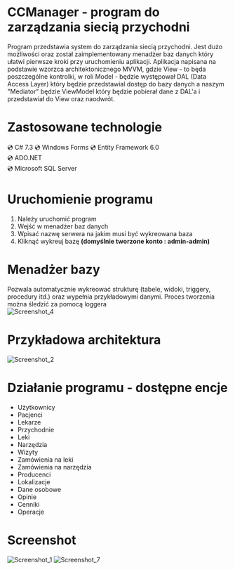 # CCManager - program do zarządzania siecią przychodni
Program przedstawia system do zarządzania siecią przychodni. Jest dużo możliwości oraz został zaimplementowany menadżer baz danych który ułatwi pierwsze kroki przy uruchomieniu aplikacji. Aplikacja napisana na podstawie wzorzca architektonicznego MVVM, gdzie View - to będa poszczególne kontrolki, w roli Model - będzie występował DAL (Data Access Layer) który będzie przedstawial dostęp do bazy danych a naszym "Mediator" będzie ViewModel który będzie pobierał dane z DAL'a i przedstawiał do View oraz naodwrót.

# Zastosowane technologie  
💿 C# 7.3
💿 Windows Forms
💿 Entity Framework 6.0  
💿 ADO.NET  
💿 Microsoft SQL Server  

# Uruchomienie programu
1. Należy uruchomić program
2. Wejść w menadżer baz danych
3. Wpisać nazwę serwera na jakim musi być wykreowana baza
4. Kliknąć wykreuj bazę **(domyślnie tworzone konto : admin-admin)**

# Menadżer bazy 
Pozwala automatycznie wykreować strukturę (tabele, widoki, triggery, procedury itd.) oraz wypełnia przykładowymi danymi. Proces tworzenia można śledzić za pomocą loggera  
![Screenshot_4](https://user-images.githubusercontent.com/19534189/146606103-83539124-72eb-43ac-bf83-a93b394a0457.png)  

# Przykładowa architektura 
![Screenshot_2](https://user-images.githubusercontent.com/19534189/146605093-cba9a71c-9d48-4c06-9407-08c9c1e68923.png)

# Działanie programu - dostępne encje
- Użytkownicy 
- Pacjenci
- Lekarze
- Przychodnie
- Leki
- Narzędzia
- Wizyty
- Zamówienia na leki
- Zamówienia na narzędzia
- Producenci
- Lokalizacje
- Dane osobowe
- Opinie
- Cenniki
- Operacje

# Screenshot
![Screenshot_1](https://user-images.githubusercontent.com/19534189/135512422-faef3145-6605-48f4-b22f-df0b39a00f02.png)
![Screenshot_7](https://user-images.githubusercontent.com/19534189/146606766-c60e250a-f89f-4390-b8c3-0e6e8c415ad4.png)





